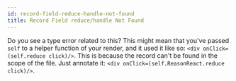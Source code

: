 ```yaml
---
id: record-field-reduce-handle-not-found
title: Record Field reduce/handle Not Found
---
```


Do you see a type error related to this? This might mean that you've passed `self` to a helper function of your render, and it used it like so: `<div onClick=(self.reduce click)/>`. This is because the record can't be found in the scope of the file. Just annotate it: `<div onClick=(self.ReasonReact.reduce click)/>`.
